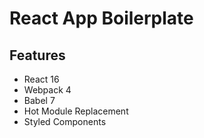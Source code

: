 # React App Boilerplate

## Features

- React 16
- Webpack 4
- Babel 7
- Hot Module Replacement
- Styled Components